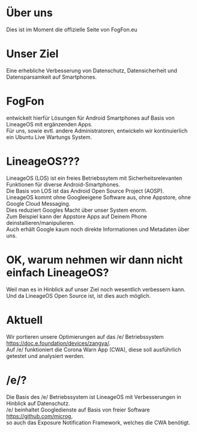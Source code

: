 # Über uns
Dies ist im Moment die offizielle Seite von FogFon.eu

# Unser Ziel 
Eine erhebliche Verbesserung von Datenschutz, Datensicherheit und Datensparsamkeit auf Smartphones. 

# FogFon 
entwickelt hierfür Lösungen für Android Smartphones auf Basis von LineageOS mit ergänzenden Apps.  <br>
Für uns, sowie evtl. andere Administratoren, entwickeln wir kontinuierlich ein Ubuntu Live Wartungs System.

# LineageOS???
LineageOS (LOS) ist ein freies Betriebssytem mit Sicherheitsrelevanten Funktionen für diverse Android-Smartphones.  <br>
Die Basis von LOS ist das Android Open Source Project (AOSP).  <br>
LineageOS kommt ohne Googleeigene Software aus, ohne Appstore, ohne Google Cloud Messaging.  <br>
Dies reduziert Googles Macht über unser System enorm.  <br>
Zum Beispiel kann der Appstore Apps auf Deinem Phone deinstallieren/manipulieren.  <br>
Auch erhält Google kaum noch direkte Informationen und Metadaten über uns.  <br>

# OK, warum nehmen wir dann nicht einfach LineageOS?
Weil man es in Hinblick auf unser Ziel noch wesentlich verbessern kann.  <br>
Und da LineageOS Open Source ist, ist dies auch möglich.

# Aktuell
Wir portieren unsere Optimierungen auf das /e/ Betriebssystem https://doc.e.foundation/devices/zangya/.  <br>
Auf /e/ funktioniert die Corona Warn App (CWA), diese soll ausführlich getestet und analysiert werden. <br>

# /e/?
Die Basis des /e/ Betriebssystem ist LineageOS mit Verbesserungen in Hinblick auf Datenschutz. <br>
/e/ beinhaltet Googledienste auf Basis von freier Software https://github.com/microg, <br>
so auch das Exposure Notification Framework, welches die CWA benötigt. 




